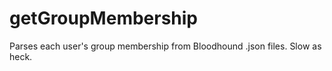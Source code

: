 # getGroupMembership
Parses each user's group membership from Bloodhound .json files. Slow as heck.
